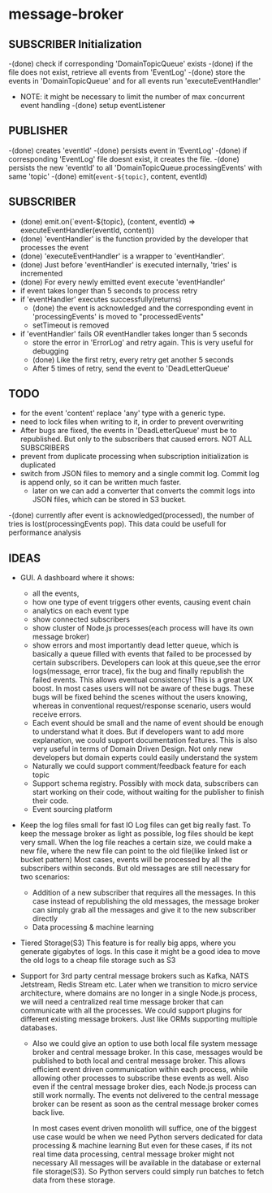 # message-broker

## SUBSCRIBER Initialization
-(done) check if corresponding 'DomainTopicQueue' exists
-(done) if the file does not exist, retrieve all events from 'EventLog'
-(done) store the events in 'DomainTopicQueue' and for all events run 'executeEventHandler'
- NOTE: it might be necessary to limit the number of max concurrent event handling
-(done) setup eventListener



## PUBLISHER
-(done) creates 'eventId'
-(done) persists event in 'EventLog'
-(done) if corresponding 'EventLog' file doesnt exist, it creates the file.
-(done) persists the new 'eventId' to all 'DomainTopicQueue.processingEvents' with same 'topic'
-(done) emit(`event-${topic}`, content, eventId)


## SUBSCRIBER
- (done) emit.on(`event-${topic}, (content, eventId) => executeEventHandler(eventId, content))
- (done) 'eventHandler' is the function provided by the developer that processes the event
- (done) 'executeEventHandler' is a wrapper to 'eventHandler'.
- (done) Just before 'eventHandler' is executed internally, 'tries' is incremented
- (done) For every newly emitted event execute 'eventHandler'
- if event takes longer than 5 seconds to process retry
- if 'eventHandler' executes successfully(returns)
    - (done) the event is acknowledged and the corresponding event in 'processingEvents' is moved to "processedEvents"
    - setTimeout is removed
- if 'eventHandler' fails OR eventHandler takes longer than 5 seconds
    - store the error in 'ErrorLog' and retry again. This is very useful for debugging
    - (done) Like the first retry, every retry get another 5 seconds
    - After 5 times of retry, send the event to 'DeadLetterQueue'

## TODO
- for the event 'content' replace 'any' type with a generic type.
- need to lock files when writing to it, in order to prevent overwriting
- After bugs are fixed, the events in 'DeadLetterQueue' must be to republished. But only to the subscribers that caused errors. NOT ALL SUBSCRIBERS
- prevent from duplicate processing when subscription initialization is duplicated
- switch from JSON files to memory and a single commit log. 
  Commit log is append only, so it can be written much faster.
  - later on we can add a converter that converts the commit logs into JSON files, which can be stored in S3 bucket.

-(done) currently after event is acknowledged(processed), the number of tries is lost(processingEvents pop). This data could be usefull for performance analysis

## IDEAS
- GUI. A dashboard where it shows:
  - all the events, 
  - how one type of event triggers other events, causing event chain
  - analytics on each event type
  - show connected subscribers
  - show cluster of Node.js processes(each process will have its own message broker)
  - show errors and most importantly dead letter queue, which is basically a queue filled with events
    that failed to be processed by certain subscribers. 
    Developers can look at this queue,see the error logs(message, error trace), fix the bug
    and finally republish the failed events. This allows eventual consistency!
    This is a great UX boost. In most cases users will not be aware of these bugs. 
    These bugs will be fixed behind the scenes without the users knowing,
    whereas in conventional request/response scenario, users would receive errors.
  - Each event should be small and the name of event should be enough to understand what it does.
    But if developers want to add more explanation, we could support documentation features.
    This is also very useful in terms of Domain Driven Design.
    Not only new developers but domain experts could easily understand the system
  - Naturally we could support comment/feedback feature for each topic
  - Support schema registry. Possibly with mock data, subscribers can start working on their code,
    without waiting for the publisher to finish their code.
  - Event sourcing platform

- Keep the log files small for fast IO
  Log files can get big really fast. To keep the message broker as light as possible,
  log files should be kept very small. When the log file reaches a certain size, we could make a new file,
  where the new file can point to the old file(like linked list or bucket pattern)
  Most cases, events will be processed by all the subscribers within seconds.
  But old messages are still necessary for two scenarios:
  - Addition of a new subscriber that requires all the messages. 
    In this case instead of republishing the old messages, the message broker can simply grab all the messages
    and give it to the new subscriber directly
  - Data processing & machine learning

- Tiered Storage(S3)
  This feature is for really big apps, where you generate gigabytes of logs. 
  In this case it might be a good idea to move the old logs to a cheap file storage such as S3

- Support for 3rd party central message brokers such as Kafka, NATS Jetstream, Redis Stream etc.
  Later when we transition to micro service architecture, where domains are no longer in a single Node.js process,
  we will need a centralized real time message broker that can communicate with all the processes.
  We could support plugins for different existing message brokers.
  Just like ORMs supporting multiple databases.
  - Also we could give an option to use both local file system message broker and central message broker. 
    In this case, messages would be published to both local and central message broker.
    This allows efficient event driven communication within each process, 
    while allowing other processes to subscribe these events as well.
    Also even if the central message broker dies, each Node.js process can still work normally.
    The events not delivered to the central message broker can be resent as soon as the central message broker comes back live.
    
    In most cases event driven monolith will suffice, one of the biggest use case would be when we need Python servers dedicated for data processing & machine learning
    But even for these cases, if its not real time data processing, central message broker might not necessary
    All messages will be available in the database or external file storage(S3).
    So Python servers could simply run batches to fetch data from these storage.
